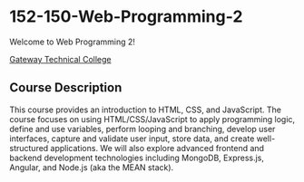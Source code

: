 # 152-150-Web-Programming-2
Welcome to Web Programming 2!

[Gateway Technical College](http://gtc.edu)

## Course Description
This course provides an introduction to HTML, CSS, and JavaScript. The course focuses on using HTML/CSS/JavaScript to apply programming logic, define and use variables, perform looping and branching, develop user interfaces, capture and validate user input, store data, and create well-structured applications.   We will also explore advanced frontend and backend development technologies including MongoDB, Express.js, Angular, and Node.js (aka the MEAN stack).
